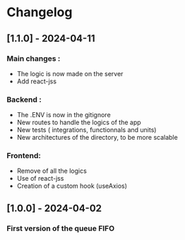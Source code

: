 # Changelog

## [1.1.0] - 2024-04-11
### Main changes : 
- The logic is now made on the server
- Add react-jss

### Backend :
- The .ENV is now in the gitignore
- New routes to handle the logics of the app
- New tests ( integrations, functionnals and units)
- New architectures of the directory, to be more scalable

### Frontend: 
- Remove of all the logics
- Use of react-jss
- Creation of a custom hook (useAxios)

## [1.0.0] - 2024-04-02
### First version of the queue FIFO